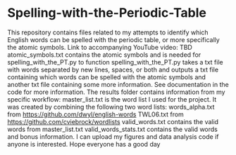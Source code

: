 # Spelling-with-the-Periodic-Table
This repository contains files related to my attempts to identify which English words can be spelled with the periodic table, or more specifically the atomic symbols. 
Link to accompanying YouTube video: TBD
atomic_symbols.txt contains the atomic symbols and is needed for spelling_with_the_PT.py to function
spelling_with_the_PT.py takes a txt file with words separated by new lines, spaces, or both and outputs a txt file containing which words can be
spelled with the atomic symbols and another txt file containing some more information. See documentation in the code for more information.
The results folder contains information from my specific workflow:
master_list.txt is the word list I used for the project. It was created by combining the following two word lists:
words_alpha.txt from https://github.com/dwyl/english-words
TWL06.txt from https://github.com/cviebrock/wordlists
valid_words.txt contains the valid words from master_list.txt
valid_words_stats.txt contains the valid words and bonus information.
I can upload my figures and data analysis code if anyone is interested.
Hope everyone has a good day
